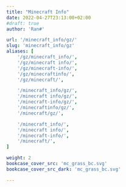 ```yaml
---
title: "Minecraft Info"
date: 2022-04-27T23:13:00+02:00
#draft: true
author: 'Ran#'

url: '/minecraft_info/gz/'
slug: 'minecraft_info/gz'
aliases: [
    '/gz/minecraft_info/',
    '/gz/minecraft info/',
    '/gz/minecraft-info/',
    '/gz/minecraftinfo/',
    '/gz/minecraft/',

    '/minecraft_info/gz/',
    '/minecraft info/gz/',
    '/minecraft-info/gz/',
    '/minecraftinfo/gz/',
    '/minecraft/gz/',

    '/minecraft_info/',
    '/minecraft info/',
    '/minecraft-info/',
    '/minecraft/',
]

weight: 2
bookcase_cover_src: 'mc_grass_bc.svg'
bookcase_cover_src_dark: 'mc_grass_bc.svg'

---
```

